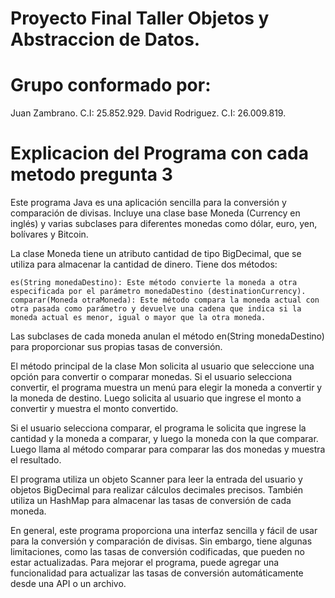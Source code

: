 # Proyecto Final Taller Objetos y Abstraccion de Datos.

# Grupo conformado por:

Juan Zambrano. C.I: 25.852.929.
David Rodriguez. C.I: 26.009.819.

# Explicacion del Programa con cada metodo pregunta 3

Este programa Java es una aplicación sencilla para la conversión y comparación de divisas. Incluye una clase base Moneda (Currency en inglés) y varias subclases para diferentes monedas como dólar, euro, yen, bolívares y Bitcoin.

La clase Moneda tiene un atributo cantidad de tipo BigDecimal, que se utiliza para almacenar la cantidad de dinero. Tiene dos métodos:

    es(String monedaDestino): Este método convierte la moneda a otra especificada por el parámetro monedaDestino (destinationCurrency).
    comparar(Moneda otraMoneda): Este método compara la moneda actual con otra pasada como parámetro y devuelve una cadena que indica si la moneda actual es menor, igual o mayor que la otra moneda.

Las subclases de cada moneda anulan el método en(String monedaDestino) para proporcionar sus propias tasas de conversión.

El método principal de la clase Mon solicita al usuario que seleccione una opción para convertir o comparar monedas. Si el usuario selecciona convertir, el programa muestra un menú para elegir la moneda a convertir y la moneda de destino. Luego solicita al usuario que ingrese el monto a convertir y muestra el monto convertido.

Si el usuario selecciona comparar, el programa le solicita que ingrese la cantidad y la moneda a comparar, y luego la moneda con la que comparar. Luego llama al método comparar para comparar las dos monedas y muestra el resultado.

El programa utiliza un objeto Scanner para leer la entrada del usuario y objetos BigDecimal para realizar cálculos decimales precisos. También utiliza un HashMap para almacenar las tasas de conversión de cada moneda.

En general, este programa proporciona una interfaz sencilla y fácil de usar para la conversión y comparación de divisas. Sin embargo, tiene algunas limitaciones, como las tasas de conversión codificadas, que pueden no estar actualizadas. Para mejorar el programa, puede agregar una funcionalidad para actualizar las tasas de conversión automáticamente desde una API o un archivo.